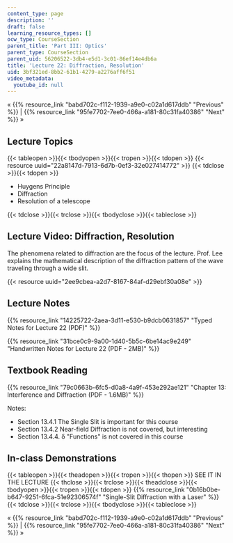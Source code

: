 ```yaml
---
content_type: page
description: ''
draft: false
learning_resource_types: []
ocw_type: CourseSection
parent_title: 'Part III: Optics'
parent_type: CourseSection
parent_uid: 56206522-3db4-e5d1-3c01-86ef14e4db6a
title: 'Lecture 22: Diffraction, Resolution'
uid: 3bf321ed-8bb2-61b1-4279-a2276aff6f51
video_metadata:
  youtube_id: null
---
```

« {{% resource_link "babd702c-f112-1939-a9e0-c02a1d617ddb" "Previous" %}} | {{% resource_link "95fe7702-7ee0-466a-a181-80c31fa40386" "Next" %}} »

## Lecture Topics

{{< tableopen >}}{{< tbodyopen >}}{{< tropen >}}{{< tdopen >}}
{{< resource uuid="22a8147d-7913-6d7b-0ef3-32e027414772" >}}
{{< tdclose >}}{{< tdopen >}}

- Huygens Principle
- Diffraction
- Resolution of a telescope

{{< tdclose >}}{{< trclose >}}{{< tbodyclose >}}{{< tableclose >}}

## Lecture Video: Diffraction, Resolution

The phenomena related to diffraction are the focus of the lecture. Prof. Lee explains the mathematical description of the diffraction pattern of the wave traveling through a wide slit.

{{< resource uuid="2ee9cbea-a2d7-8167-84af-d29ebf30a08e" >}}

## Lecture Notes

{{% resource_link "14225722-2aea-3d11-e530-b9dcb0631857" "Typed Notes for Lecture 22 (PDF)" %}}

{{% resource_link "31bce0c9-9a00-1d40-5b5c-6be14ac9e249" "Handwritten Notes for Lecture 22 (PDF - 2MB)" %}}

## Textbook Reading

{{% resource_link "79c0663b-6fc5-d0a8-4a9f-453e292ae121" "Chapter 13: Interference and Diffraction (PDF - 1.6MB)" %}} 

Notes:

- Section 13.4.1 The Single Slit is important for this course
- Section 13.4.2 Near-field Diffraction is not covered, but interesting
- Section 13.4.4. δ "Functions" is not covered in this course

## In-class Demonstrations

{{< tableopen >}}{{< theadopen >}}{{< tropen >}}{{< thopen >}}
SEE IT IN THE LECTURE
{{< thclose >}}{{< trclose >}}{{< theadclose >}}{{< tbodyopen >}}{{< tropen >}}{{< tdopen >}}
{{% resource_link "0b16b0be-b647-9251-6fca-51e92306574f" "Single-Slit Diffraction with a Laser" %}}
{{< tdclose >}}{{< trclose >}}{{< tbodyclose >}}{{< tableclose >}}

« {{% resource_link "babd702c-f112-1939-a9e0-c02a1d617ddb" "Previous" %}} | {{% resource_link "95fe7702-7ee0-466a-a181-80c31fa40386" "Next" %}} »